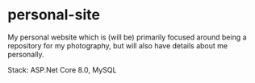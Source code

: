 # personal-site
My personal website which is (will be)
primarily focused around being a repository
for my photography, but will also have
details about me personally.

Stack: ASP.Net Core 8.0, MySQL